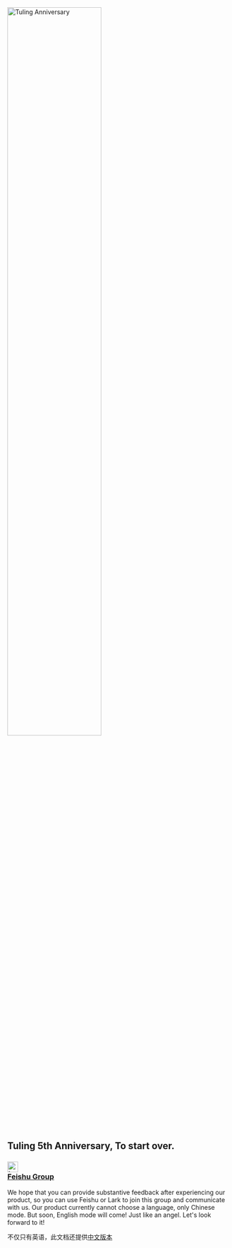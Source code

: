 <img src="http://xctmit.fun/tuling_anniversary.png" alt="Tuling Anniversary" width="65%" height="65%">

## Tuling 5th Anniversary, To start over.

### [<img src="http://xctmit.fun/lark.png" alt="Lark Logo" width="24px" height="24px"><div>Feishu Group</div>](https://applink.feishu.cn/client/chat/chatter/add_by_link?link_token=21drce32-eb2f-4250-9f44-3f3a9ccc60e5)
We hope that you can provide substantive feedback after experiencing our product, so you can use Feishu or Lark to join this group and communicate with us. Our product currently cannot choose a language, only Chinese mode. But soon, English mode will come! Just like an angel. Let's look forward to it!
  
不仅只有英语，此文档还提供[中文版本](ZH_CN.md)

